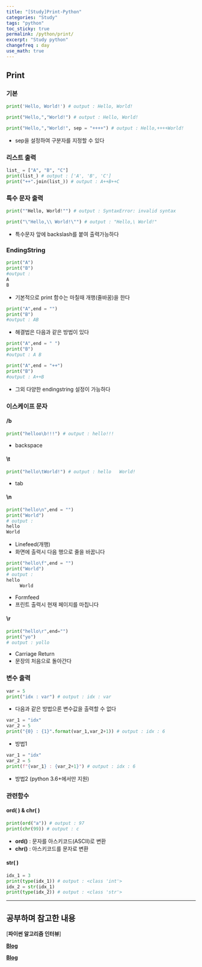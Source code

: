```yaml
---
title: "[Study]Print-Python"
categories: "Study"
tags: "python"
toc_sticky: true
permalink: /python/print/
excerpt: "Study python"
changefreq : day
use_math: true
---
```


## Print

### 기본

```python
print('Hello, World!') # output : Hello, World!
```

```python
print("Hello,","World!") # output : Hello, World!
```

```python
print("Hello,","World!", sep = "++++") # output : Hello,++++World!
```

- sep을 설정하여 구분자를 지정할 수 있다

### 리스트 출력

```python
list_ = ["A", "B", "C"]
print(list_) # output : ['A', 'B', 'C']
print("++".join(list_)) # output : A++B++C
```

### 특수 문자 출력

```python
print(""Hello, World!"") # output : SyntaxError: invalid syntax
```

```python
print("\"Hello,\\ World!\"") # output : "Hello,\ World!"
```

- 특수문자 앞에 backslash를 붙여 출력가능하다

### EndingString

```python
print("A")
print("B")
#output : 
A
B
```

- 기본적으로 print 함수는 마칠때 개행(줄바꿈)을 한다

```python
print("A",end = "")
print("B")
#output : AB
```

- 해결법은 다음과 같은 방법이 있다

```python
print("A",end = " ")
print("B")
#output : A B
```

```python
print("A",end = "++")
print("B")
#output : A++B
```

- 그외 다양한 endingstring 설정이 가능하다

### 이스케이프 문자

#### /b

```python
print("helloo\b!!!") # output : hello!!!
```

- backspace

#### \t

```python
print("hello\tWorld!") # output : hello   World!
```

- tab

#### \n

```python
print("hello\n",end = "") 
print("World")
# output : 
hello
World
```

- Linefeed(개행)
- 화면에 출력시 다음 행으로 줄을 바꿉니다

```python
print("hello\f",end = "") 
print("World")
# output : 
hello
     World
```

- Formfeed
- 프린트 출력시 현재 페이지를 마칩니다

#### \r

```python
print("hello\r",end="") 
print("yo")
# output : yollo
```

- Carriage Return
- 문장의 처음으로 돌아간다

### 변수 출력

```python
var = 5
print("idx : var") # output : idx : var
```

- 다음과 같은 방법으론 변수값을 출력할 수 없다

```python
var_1 = "idx"
var_2 = 5
print("{0} : {1}".format(var_1,var_2+1)) # output : idx : 6
```

- 방법1

```python
var_1 = "idx"
var_2 = 5
print(f"{var_1} : {var_2+1}") # output : idx : 6
```

- 방법2 (python 3.6+에서만 지원)

### 관련함수

#### ord( ) & chr( )

```python
print(ord("a")) # output : 97
print(chr(99)) # output : c
```

- **ord()** : 문자를 아스키코드(ASCII)로 변환
- **chr()** : 아스키코드를 문자로 변환

#### str( )

```python
idx_1 = 3
print(type(idx_1)) # output : <class 'int'>
idx_2 = str(idx_1)
print(type(idx_2)) # output : <class 'str'>
```

------

## 공부하며 참고한 내용

[**파이썬 알고리즘 인터뷰**]

[**Blog**](http://blog.naver.com/mtjeaids/70053523593)

[**Blog**](https://andamiro25.tistory.com/13)
